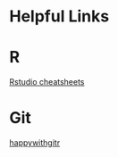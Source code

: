 Helpful Links
================

# R

[Rstudio cheatsheets](https://www.rstudio.com/resources/cheatsheets/)

# Git

[happywithgitr](http://happygitwithr.com/)
